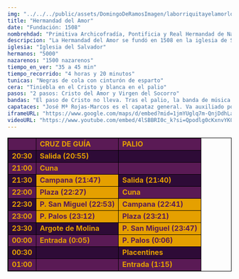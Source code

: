 ```yaml
---
img: "../../../public/assets/DomingoDeRamosImagen/laborriquitayelamorlogo.png"
title: "Hermandad del Amor"
date: "Fundación: 1508"
nombrehdad: "Primitiva Archicofradía, Pontificia y Real Hermandad de Nazarenos de la Sagrada Entrada en Jerusalén, Santísimo Cristo del Amor, Nuestra Señora del Socorro y Santiago Apóstol"
descripcion: "La Hermandad del Amor se fundó en 1508 en la iglesia de Santiago con la finalidad de atender a los presos. Contó con diversas sedes canónicas, como los casos de Los Terceros, San Miguel, capilla del Dulce Nombre, San Pedro y Santa Catalina. En 1922 se trasladó al Salvador. No precede al primer tramo del cortejo la cruz de guía, porque sale antecediendo al cortejo de nazarenos de la Borriquita.Se destaca que los nazarenos del Amor son los únicos que visten túnicas negras en la primera jornada de la Semana Santa."
iglesia: "Iglesia del Salvador"
hermanos: "5000"
nazarenos: "1500 nazarenos"
tiempo_en_ver: "35 a 45 min"
tiempo_recorrido: "4 horas y 20 minutos"
tunicas: "Negras de cola con cinturón de esparto"
cera: "Tiniebla en el Cristo y blanca en el palio"
pasos: "2 pasos: Cristo del Amor y Virgen del Socorro"
bandas: "El paso de Cristo no lleva. Tras el palio, la banda de música de Nuestra Señora de la Victoria (las Cigarreras)"
capataces: "José Mª Rojas-Marcos es el capataz general. Va auxiliado por Íñigo León, Rufino Madrigal y Arturo Candau"
iframeURL: "https://www.google.com/maps/d/embed?mid=1jmYUglq7m-QnjDdhLal7noa5aFvxNbtj&ehbc=2E312F"
videoURL: "https://www.youtube.com/embed/4lSBBRI0c_k?si=Qpodlg0cKxnvYK0o"
---
```


<table class="recorrido" style="width: 100%; border-collapse: collapse; text-align: left; border: 1px solid black;">
  <tbody>
    <tr style="background-color: #5a1a55; color: #e5a000; font-weight: bold;">
      <td style="border: 1px solid black; text-align: center;"></td>
      <td style="border: 1px solid black;">CRUZ DE GUÍA</td>
      <td style="border: 1px solid black;">PALIO</td>
    </tr>
    <tr style="background-color: #2e0b37; color: #e5a000; font-weight: bold;">
      <td style="border: 1px solid black; text-align: center;">20:30</td>
      <td style="border: 1px solid black;">Salida (20:55)</td>
      <td style="border: 1px solid black;"></td>
    </tr>
    <tr style="background-color: #5a1a55; color: #e5a000; font-weight: bold;">
      <td style="border: 1px solid black; text-align: center;">21:00</td>
      <td style="border: 1px solid black;">Cuna</td>
      <td style="border: 1px solid black;"></td>
    </tr>
    <tr style="background-color: #2e0b37; color: #e5a000; font-weight: bold;">
      <td style="border: 1px solid black; text-align: center;">21:30</td>
      <td style="border: 1px solid black; background-color: #e5a000; color: #5a1a55;">Campana (21:47)</td>
      <td style="border: 1px solid black;">Salida (21:40)</td>
    </tr>
    <tr style="background-color: #5a1a55; color: #e5a000; font-weight: bold;">
      <td style="border: 1px solid black; text-align: center;">22:00</td>
      <td style="border: 1px solid black; background-color: #e5a000; color: #5a1a55;">Plaza (22:27)</td>
      <td style="border: 1px solid black;">Cuna</td>
    </tr>
    <tr style="background-color: #2e0b37; color: #e5a000; font-weight: bold;">
      <td style="border: 1px solid black; text-align: center;">22:30</td>
      <td style="border: 1px solid black; background-color: #e5a000; color: #5a1a55;">P. San Miguel (22:53)</td>
      <td style="border: 1px solid black; background-color: #e5a000; color: #5a1a55;">Campana (22:41)</td>
    </tr>
    <tr style="background-color: #5a1a55; color: #e5a000; font-weight: bold;">
      <td style="border: 1px solid black; text-align: center;">23:00</td>
      <td style="border: 1px solid black; background-color: #e5a000; color: #5a1a55;">P. Palos (23:12)</td>
      <td style="border: 1px solid black; background-color: #e5a000; color: #5a1a55;">Plaza (23:21)</td>
    </tr>
    <tr style="background-color: #2e0b37; color: #e5a000; font-weight: bold;">
      <td style="border: 1px solid black; text-align: center;">23:30</td>
      <td style="border: 1px solid black;">Argote de Molina</td>
      <td style="border: 1px solid black; background-color: #e5a000; color: #5a1a55;">P. San Miguel (23:47)</td>
    </tr>
    <tr style="background-color: #5a1a55; color: #e5a000; font-weight: bold;">
      <td style="border: 1px solid black; text-align: center;">00:00</td>
      <td style="border: 1px solid black;">Entrada (0:05)</td>
      <td style="border: 1px solid black; background-color: #e5a000; color: #5a1a55;">P. Palos (0:06)</td>
    </tr>
    <tr style="background-color: #2e0b37; color: #e5a000; font-weight: bold;">
      <td style="border: 1px solid black; text-align: center;">00:30</td>
      <td style="border: 1px solid black;"></td>
      <td style="border: 1px solid black;">Placentines</td>
    </tr>
    <tr style="background-color: #5a1a55; color: #e5a000; font-weight: bold;">
      <td style="border: 1px solid black; text-align: center;">01:00</td>
      <td style="border: 1px solid black;"></td>
      <td style="border: 1px solid black;">Entrada (1:15)</td>
    </tr>
  </tbody>
</table>
